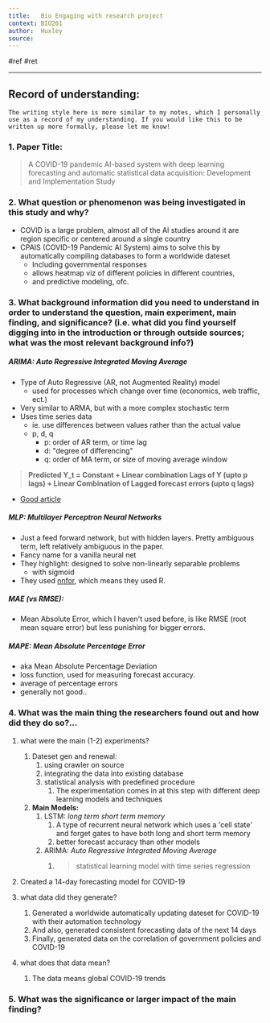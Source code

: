 ```yaml
---
title:   Bio Engaging with research project
context: BIO201
author:  Huxley
source: 
---
```


#ref #ret 

---
## Record of understanding:

`The writing style here is more similar to my notes, which I personally use as a record of my understanding. If you would like this to be written up more formally, please let me know!`

### 1.  **Paper Title:**
> A COVID-19 pandemic AI-based system with deep learning forecasting and automatic statistical data acquisition: Development and Implementation Study
    

### 2.  **What question or phenomenon was being investigated in this study and why?**
- COVID is a large problem, almost all of the AI studies around it are region specific or centered around a single country
- CPAIS (COVID-19 Pandemic AI System) aims to solve this by automatically compiling databases to form a worldwide dateset
	- Including governmental responses
	- allows heatmap viz of different policies in different countries,
	- and predictive modeling, ofc.

  

### 3.  **What background information did you need to understand in order to understand the question, main experiment, main finding, and significance? (i.e. what did you find yourself digging into in the introduction or through outside sources; what was the most relevant background info?)**

##### ARIMA: *Auto Regressive Integrated Moving Average*
- Type of Auto Regressive (AR, not Augmented Reality) model
	- used for processes which change over time (economics, web traffic, ect.)
- Very similar to ARMA, but with a more complex stochastic term
- Uses time series data
	- ie. use differences between values rather than the actual value
	- p, d, q
		- p: order of AR term, or time lag 
		- d: "degree of differencing"
		- q: order of MA term, or size of moving average window
		
> **Predicted Y_t = Constant + Linear combination Lags of Y (upto p lags) + Linear Combination of Lagged forecast errors (upto q lags)** 
- [Good article](https://www.machinelearningplus.com/time-series/arima-model-time-series-forecasting-python)  


##### MLP: *Multilayer Perceptron Neural Networks*
- Just a feed forward network, but with hidden layers. Pretty ambiguous term, left relatively ambiguous in the paper.
- Fancy name for a vanilla neural net
- They highlight: designed to solve non-linearly separable problems
	- with sigmoid
- They used [nnfor](https://github.com/trnnick/nnfor), which means they used R.

##### MAE (vs RMSE):
 - Mean Absolute Error, which I haven't used before, is like RMSE (root mean square error) but less punishing for bigger errors.
 
 ##### MAPE: *Mean Absolute Percentage Error*

- aka Mean Absolute Percentage Deviation
- loss function, used for measuring forecast accuracy.
- average of percentage errors
- generally not good..


### 4.  What was the main thing the researchers found out and how did they do so?...
    
1.  what were the main (1-2) experiments?
	1.  Dateset gen and renewal: 
		1. using crawler on source 
		2. integrating the data into existing database
		3. statistical analysis with predefined procedure
			1. The experimentation comes in at this step with different deep learning models and techniques
	2. **Main Models:**
		1. LSTM: *long term short term memory*
			1. A type of recurrent neural network which uses a 'cell state' and forget gates to have both long and short term memory
			2. better forecast accuracy than other models
		2. ARIMA: *Auto Regressive Integrated Moving Average*
			1. > statistical learning model with time series regression
		
3. Created a 14-day forecasting model for COVID-19
    
2.  what data did they generate?
	1.  Generated a worldwide automatically updating dateset for COVID-19 with their automation technology
	2.  And also, generated consistent forecasting data of the next 14 days
	3.  Finally, generated data on the correlation of government policies and COVID-19
    
3.  what does that data mean?
	1. The data means global COVID-19 trends
    

### 5.  What was the significance or larger impact of the main finding?










